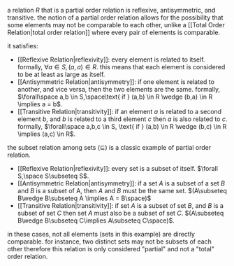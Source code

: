 a relation $R$ that is a partial order relation is reflexive, antisymmetric, and transitive. the notion of a partial order relation allows for the possibility that some elements may not be comparable to each other, unlike a [[Total Order Relation|total order relation]] where every pair of elements is comparable.

it satisfies:
- [[Reflexive Relation|reflexivity]]: every element is related to itself. formally, $\forall a \in S, (a,a) \in R$. this means that each element is considered to be at least as large as itself.
- [[Antisymmetric Relation|antisymmetry]]: if one element is related to another, and vice versa, then the two elements are the same. formally, $\forall\space a,b \in S,\space\text{ if } (a,b) \in R \wedge (b,a) \in R \implies a = b$.
- [[Transitive Relation|transitivity]]: if an element $a$ is related to a second element $b$, and $b$ is related to a third element $c$ then $a$ is also related to $c$. formally, $\forall\space a,b,c \in S, \text{ if } (a,b) \in R \wedge (b,c) \in R \implies (a,c) \in R$.

the subset relation among sets ($\subseteq$) is a classic example of partial order relation.

- [[Reflexive Relation|reflexivity]]: every set is a subset of itself. $\forall S,\space S\subseteq S$.
- [[Antisymmetric Relation|antisymmetry]]: if a set $A$ is a subset of a set $B$ and $B$ is a subset of A, then $A$ and $B$ must be the same set. $(A\subseteq B\wedge B\subseteq A \implies A = B\space)$
- [[Transitive Relation|transitivity]]: if set $A$ is a subset of set $B$, and $B$ is a subset of set $C$ then set $A$ must also be a subset of set $C$. $(A\subseteq B\wedge B\subseteq C\implies A\subseteq C\space)$.

in these cases, not all elements (sets in this example) are directly comparable. for instance, two distinct sets may not be subsets of each other therefore this relation is only considered "partial" and not a "total" order relation.